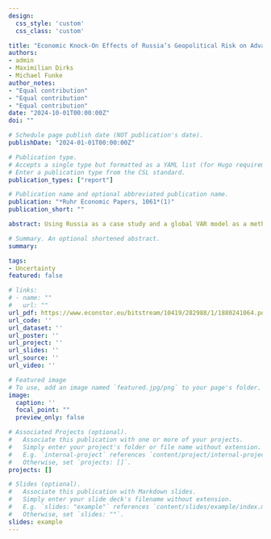 ```yaml
---
design:
  css_style: 'custom'
  css_class: 'custom'

title: "Economic Knock-On Effects of Russia’s Geopolitical Risk on Advanced Economies: A Global VAR Approach"
authors:
- admin
- Maximilian Dirks
- Michael Funke
author_notes:
- "Equal contribution"
- "Equal contribution"
- "Equal contribution"
date: "2024-10-01T00:00:00Z"
doi: ""

# Schedule page publish date (NOT publication's date).
publishDate: "2024-01-01T00:00:00Z"

# Publication type.
# Accepts a single type but formatted as a YAML list (for Hugo requirements).
# Enter a publication type from the CSL standard.
publication_types: ["report"]

# Publication name and optional abbreviated publication name.
publication: "*Ruhr Economic Papers, 1061*(1)"
publication_short: ""

abstract: Using Russia as a case study and a global VAR model as a methodological tool, we analyze how heightened geopolitical risk shocks propagate across advanced economies and quantify the economic effects of these events. The global VAR impulse response functions in response to the skyrocketing Russian geo political risk shock after Russia’s invasion of Ukraine revealed a contraction of GDP and an increase in inflation. Eastern European neighboring countries are  particularly affected by the Russian geopolitical risk shock. We also document a strong component of the Russian geopolitical risk shock that is not driven by fossil fuel prices.

# Summary. An optional shortened abstract.
summary: 

tags:
- Uncertainty
featured: false

# links:
# - name: ""
#   url: ""
url_pdf: https://www.econstor.eu/bitstream/10419/282988/1/1880241064.pdf
url_code: ''
url_dataset: ''
url_poster: ''
url_project: ''
url_slides: ''
url_source: ''
url_video: ''

# Featured image
# To use, add an image named `featured.jpg/png` to your page's folder. 
image:
  caption: ''
  focal_point: ""
  preview_only: false

# Associated Projects (optional).
#   Associate this publication with one or more of your projects.
#   Simply enter your project's folder or file name without extension.
#   E.g. `internal-project` references `content/project/internal-project/index.md`.
#   Otherwise, set `projects: []`.
projects: []

# Slides (optional).
#   Associate this publication with Markdown slides.
#   Simply enter your slide deck's filename without extension.
#   E.g. `slides: "example"` references `content/slides/example/index.md`.
#   Otherwise, set `slides: ""`.
slides: example
---
```


